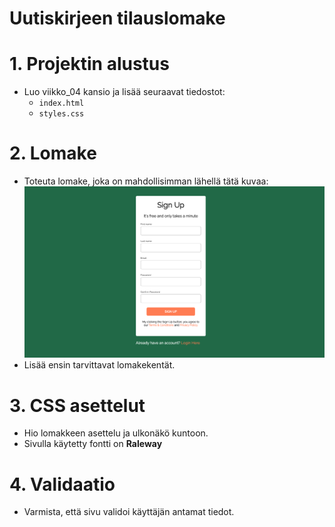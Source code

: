 # Uutiskirjeen tilauslomake

# 1. Projektin alustus

- Luo viikko_04 kansio ja lisää seuraavat tiedostot:
  - `index.html`
  - `styles.css`

# 2. Lomake

- Toteuta lomake, joka on mahdollisimman lähellä tätä kuvaa: ![task](task.png)
- Lisää ensin tarvittavat lomakekentät.

# 3. CSS asettelut

- Hio lomakkeen asettelu ja ulkonäkö kuntoon.
- Sivulla käytetty fontti on **Raleway**

# 4. Validaatio

- Varmista, että sivu validoi käyttäjän antamat tiedot.

